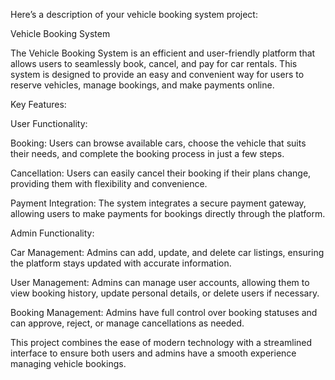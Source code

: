 
Here’s a description of your vehicle booking system project:

Vehicle Booking System

The Vehicle Booking System is an efficient and user-friendly platform that allows users to seamlessly book, cancel, and pay for car rentals. This system is designed to provide an easy and convenient way for users to reserve vehicles, manage bookings, and make payments online.

Key Features:

User Functionality:

Booking: Users can browse available cars, choose the vehicle that suits their needs, and complete the booking process in just a few steps.

Cancellation: Users can easily cancel their booking if their plans change, providing them with flexibility and convenience.

Payment Integration: The system integrates a secure payment gateway, allowing users to make payments for bookings directly through the platform.


Admin Functionality:

Car Management: Admins can add, update, and delete car listings, ensuring the platform stays updated with accurate information.

User Management: Admins can manage user accounts, allowing them to view booking history, update personal details, or delete users if necessary.

Booking Management: Admins have full control over booking statuses and can approve, reject, or manage cancellations as needed.

This project combines the ease of modern technology with a streamlined interface to ensure both users and admins have a smooth experience managing vehicle bookings.
